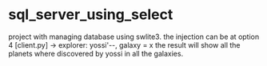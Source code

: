 # sql_server_using_select
project with managing database using swlite3.
the injection can be at option 4 [client.py] -> explorer: yossi'--, galaxy = x
the result will show all the planets where discovered by yossi in all the galaxies.
